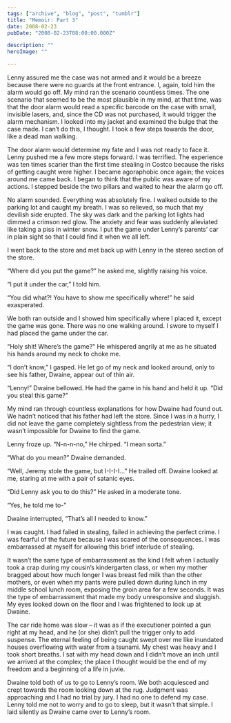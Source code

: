 ```yaml
---
tags: ["archive", "blog", "post", "tumblr"]
title: "Memoir: Part 3"
date: 2008-02-23
pubDate: "2008-02-23T08:00:00.000Z"

description: ""
heroImage: ""

---
```


Lenny assured me the case was not armed and it would be a breeze because there were no guards at the front entrance. I, again, told him the alarm would go off. My mind ran the scenario countless times. The one scenario that seemed to be the most plausible in my mind, at that time, was that the door alarm would read a specific barcode on the case with small, invisible lasers, and, since the CD was not purchased, it would trigger the alarm mechanism. I looked into my jacket and examined the bulge that the case made. I can’t do this, I thought. I took a few steps towards the door, like a dead man walking.

The door alarm would determine my fate and I was not ready to face it. Lenny pushed me a few more steps forward. I was terrified. The experience was ten times scarier than the first time stealing in Costco because the risks of getting caught were higher. I became agoraphobic once again; the voices around me came back. I began to think that the public was aware of my actions. I stepped beside the two pillars and waited to hear the alarm go off.

No alarm sounded. Everything was absolutely fine. I walked outside to the parking lot and caught my breath. I was so relieved, so much that my devilish side erupted. The sky was dark and the parking lot lights had dimmed a crimson red glow. The anxiety and fear was suddenly alleviated like taking a piss in winter snow. I put the game under Lenny’s parents’ car in plain sight so that I could find it when we all left.

I went back to the store and met back up with Lenny in the stereo section of the store.

“Where did you put the game?” he asked me, slightly raising his voice.

“I put it under the car,” I told him.

“You did what?! You have to show me specifically where!” he said exasperated.

We both ran outside and I showed him specifically where I placed it, except the game was gone. There was no one walking around. I swore to myself I had placed the game under the car.

“Holy shit! Where’s the game?” He whispered angrily at me as he situated his hands around my neck to choke me.

“I don’t know,” I gasped. He let go of my neck and looked around, only to see his father, Dwaine, appear out of thin air.

“Lenny!” Dwaine bellowed. He had the game in his hand and held it up. “Did you steal this game?”

My mind ran through countless explanations for how Dwaine had found out. We hadn’t noticed that his father had left the store. Since I was in a hurry, I did not leave the game completely sightless from the pedestrian view; it wasn’t impossible for Dwaine to find the game.

Lenny froze up. “N-n-n-no,” He chirped. “I mean sorta.”

“What do you mean?” Dwaine demanded.

“Well, Jeremy stole the game, but I-I-I-I…” He trailed off. Dwaine looked at me, staring at me with a pair of satanic eyes.

“Did Lenny ask you to do this?” He asked in a moderate tone.

“Yes, he told me to-”

Dwaine interrupted, “That’s all I needed to know.”

I was caught. I had failed in stealing, failed in achieving the perfect crime. I was fearful of the future because I was scared of the consequences. I was embarrassed at myself for allowing this brief interlude of stealing.

It wasn’t the same type of embarrassment as the kind I felt when I actually took a crap during my cousin’s kindergarten class, or when my mother bragged about how much longer I was breast fed milk than the other mothers, or even when my pants were pulled down during lunch in my middle school lunch room, exposing the groin area for a few seconds. It was the type of embarrassment that made my body unresponsive and sluggish. My eyes looked down on the floor and I was frightened to look up at Dwaine.

The car ride home was slow – it was as if the executioner pointed a gun right at my head, and he (or she) didn’t pull the trigger only to add suspense. The eternal feeling of being caught swept over me like inundated houses overflowing with water from a tsunami. My chest was heavy and I took short breaths. I sat with my head down and I didn’t move an inch until we arrived at the complex; the place I thought would be the end of my freedom and a beginning of a life in juvie.

Dwaine told both of us to go to Lenny’s room. We both acquiesced and crept towards the room looking down at the rug. Judgment was approaching and I had no trial by jury. I had no one to defend my case. Lenny told me not to worry and to go to sleep, but it wasn’t that simple. I laid silently as Dwaine came over to Lenny’s room.
